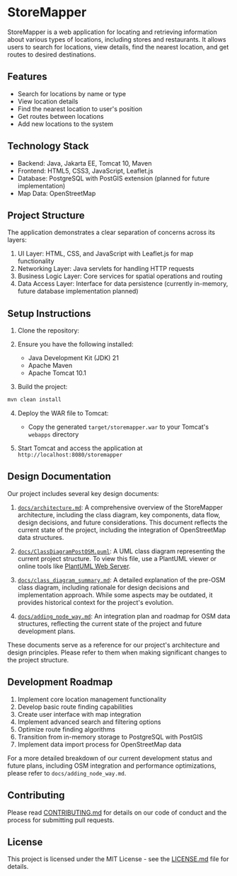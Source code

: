 # StoreMapper

StoreMapper is a web application for locating and retrieving information about various types of locations, including stores and restaurants. It allows users to search for locations, view details, find the nearest location, and get routes to desired destinations.

## Features

- Search for locations by name or type
- View location details
- Find the nearest location to user's position
- Get routes between locations
- Add new locations to the system

## Technology Stack

- Backend: Java, Jakarta EE, Tomcat 10, Maven
- Frontend: HTML5, CSS3, JavaScript, Leaflet.js
- Database: PostgreSQL with PostGIS extension (planned for future implementation)
- Map Data: OpenStreetMap

## Project Structure

The application demonstrates a clear separation of concerns across its layers:

1. UI Layer: HTML, CSS, and JavaScript with Leaflet.js for map functionality
2. Networking Layer: Java servlets for handling HTTP requests
3. Business Logic Layer: Core services for spatial operations and routing
4. Data Access Layer: Interface for data persistence (currently in-memory, future database implementation planned)

## Setup Instructions

1. Clone the repository:

2. Ensure you have the following installed:
   - Java Development Kit (JDK) 21
   - Apache Maven
   - Apache Tomcat 10.1

3. Build the project:
```sh
mvn clean install
```

4. Deploy the WAR file to Tomcat:
   - Copy the generated `target/storemapper.war` to your Tomcat's `webapps` directory

5. Start Tomcat and access the application at `http://localhost:8080/storemapper`

## Design Documentation

Our project includes several key design documents:

1. [`docs/architecture.md`](docs/architecture.md): A comprehensive overview of the StoreMapper architecture, including the class diagram, key components, data flow, design decisions, and future considerations. This document reflects the current state of the project, including the integration of OpenStreetMap data structures.

2. [`docs/ClassDiagramPostOSM.puml`](docs/ClassDiagramPostOSM.puml): A UML class diagram representing the current project structure. To view this file, use a PlantUML viewer or online tools like [PlantUML Web Server](http://www.plantuml.com/plantuml/uml/).

3. [`docs/class_diagram_summary.md`](docs/class_diagram_summary.md): A detailed explanation of the pre-OSM class diagram, including rationale for design decisions and implementation approach. While some aspects may be outdated, it provides historical context for the project's evolution.

4. [`docs/adding_node_way.md`](docs/adding_node_way.md): An integration plan and roadmap for OSM data structures, reflecting the current state of the project and future development plans.

These documents serve as a reference for our project's architecture and design principles. Please refer to them when making significant changes to the project structure.

## Development Roadmap

1. Implement core location management functionality
2. Develop basic route finding capabilities
3. Create user interface with map integration
4. Implement advanced search and filtering options
5. Optimize route finding algorithms
6. Transition from in-memory storage to PostgreSQL with PostGIS
7. Implement data import process for OpenStreetMap data

For a more detailed breakdown of our current development status and future plans, including OSM integration and performance optimizations, please refer to `docs/adding_node_way.md`.

## Contributing

Please read [CONTRIBUTING.md](CONTRIBUTING.md) for details on our code of conduct and the process for submitting pull requests.

## License

This project is licensed under the MIT License - see the [LICENSE.md](LICENSE.md) file for details.